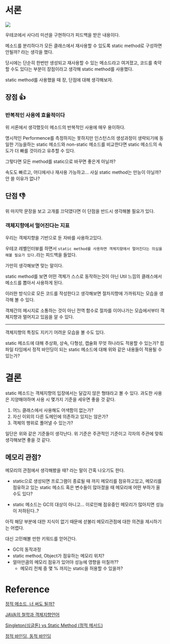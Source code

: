 # 서론

![](https://velog.velcdn.com/images/junho5336/post/4675b26e-917c-416c-9c69-3f2d2758aab7/image.png)

우테코에서 사다리 미션을 구현하다가 피드백을 받은 내용이다.

메소드를 분리하다가 모든 클래스에서 재사용할 수 있도록 static method로 구성하면 안될까? 라는 생각을 했다.

당시에는 단순히 한번만 생성되고 재사용할 수 있는 메소드라고 여겨졌고, 코드를 축약할 수도 있다는 부분이 장점이라고 생각해 static method를 사용했다.

static method를 사용했을 때 장, 단점에 대해 생각해보자.

## 장점 👍

### 반복적인 사용에 효율적이다

위 서론에서 생각했듯이 메소드의 반복적인 사용에 매우 용이하다.

명시적인 Performence를 측정하지는 못하지만 인스턴스의 생성과정이 생략되기에 동일한 기능을하는 static 메소드와 non-static 메소드를 비교한다면 static 메소드의 속도가 더 빠를 것이라고 유추할 수 있다.

그렇다면 모든 method를 static으로 바꾸면 좋은게 아닐까?

속도도 빠르고, 어디에서나 재사용 가능하고... 사실 static method는 만능이 아닐까? 안 쓸 이유가 없나?

## 단점 👎

위 마지막 문장을 보고 고개를 끄덕였다면 이 단점을 반드시 생각해볼 필요가 있다.

### 객체지향에서 멀어진다는 지표

우리는 객체지향을 기반으로 둔 자바를 사용하고있다.

우테코 레벨인터뷰를 하면서 `static method를 사용하면 객체지향에서 멀어진다는 의심을 해볼 필요가 있다.`라는 피드백을 들었다.

가만히 생각해보면 맞는 말이다.

static method를 보면 어떤 객체가 스스로 동작하는것이 아닌 Util 느낌의 클래스에서 메소드를 뽑아서 사용하게 된다.

이러한 방식으로 모든 코드를 작성한다고 생각해보면 절차지향에 가까워지는 모습을 생각해 볼 수 있다.

객체간의 메시지로 소통하는 것이 아닌 전역 함수로 절차를 이어나가는 모습에서부터 객체지향과 멀어지고 있음을 알 수 있다.

---

객체지향의 특징도 지키기 어려운 모습을 볼 수도 있다.

static 메소드에 대해 추상화, 상속, 다형성, 캡슐화 무엇 하나라도 적용할 수 있는가?
컴파일 타임에서 정적 바인딩이 되는 static 메소드에 대해 위와 같은 내용들이 적용될 수 있는가?

# 결론

static 메소드는 객체지향의 입장에서는 달갑지 않은 형태라고 볼 수 있다.
과도한 사용은 지양해야하며 사용 시 몇가지 기준을 세우면 좋을 것 같다.

1. 어느 클래스에서 사용해도 어색함이 없는가?
2. 자신 이외의 다른 도메인에 의존하고 있지는 않은가?
3. 객체의 행위로 풀어낼 수 있는가?

일단은 위와 같은 기준들이 생각난다.
위 기준은 주관적인 기준이고 각자의 주관에 맞춰 생각해보면 좋을 것 같다.

## 메모리 관점?

메모리의 관점에서 생각해봤을 때? 라는 말이 간혹 나오기도 한다.

- static으로 생성되면 프로그램이 종료될 때 까지 메모리를 점유하고있고, 
메모리를 점유하고 있는 static 메소드 혹은 변수들이 많아졌을 때 메모리에 어떤 부하가 올 수도 있다?

- static 메소드는 GC의 대상이 아니고... 이로인해 점유중인 메모리가 많아지면 성능이 저하된다..?

아직 해당 부분에 대한 지식이 없기 때문에 섣불리 메모리관점에 대한 의견을 제시하기는 어렵다.

대신 고민해볼 만한 키워드를 얻어간다.

- GC의 동작과정
- static method, Object가 점유하는 메모리 위치?
- 얼마만큼의 메모리 점유가 있어야 성능에 영향을 미칠까??
    - 메모리 전체 중 몇 % 까지는 static을 허용할 수 있을까?

# Reference

[정적 메소드, 너 써도 될까?](https://tecoble.techcourse.co.kr/post/2020-07-16-static-method/)

[JAVA의 철학과 객체지향언어](https://velog.io/@sgwon1996/%ED%94%84%EB%A1%9C%EA%B7%B8%EB%9E%98%EB%B0%8D-%EC%96%B8%EC%96%B4-JAVA)

[Singleton(싱글톤) vs Static Method (정적 메서드)](https://prolog.techcourse.co.kr/studylogs/2792)

[정적 바인딩, 동적 바인딩](https://velog.io/@cedongne/OOP-%EC%A0%95%EC%A0%81-%EB%B0%94%EC%9D%B8%EB%94%A9-%EB%8F%99%EC%A0%81-%EB%B0%94%EC%9D%B8%EB%94%A9)